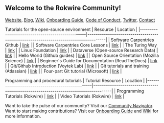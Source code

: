 ## Welcome to the Rokwire Community!

[Website](https://rokwirecommunity.web.illinois.edu/), [Blog](https://publish.illinois.edu/bradly-alicea/), [Wiki](https://github.com/rokwire/rokwire-community/wiki), [Onboarding Guide](https://rokwirecommunity.substack.com/p/onboarding-guide-to-rokwire-community), [Code of Conduct](https://github.com/rokwire/rokwire-community/wiki/Rokwire-Community-Code-of-Conduct), [Twitter](http://www.twitter.com/RokwireC/), [Contact](mailto:balicea@illinois.edu)

Tutorials for the open-source environment
| Resource                                         | Location                                                                              |
|--------------------------------------------------|---------------------------------------------------------------------------------------|
| Software Carpentries Github                      | [link](http://www.github.com/swcarpentry/swcarpentry)                                 |
| Software Carpentries Core Lessons                | [link](https://software-carpentry.org/lessons/)                                       |
| The Turing Way                                   | [link](https://github.com/alan-turing-institute/the-turing-way/blob/master/README.md) |
| Linux Foundation                                 | [link](https://www.linuxfoundation.org/en/resources/open-source-guides/participating-in-open-source-communities/)  |
| Dataverse (Open-source Research Data)            | [link](https://dataverse.org/)                                                        |
| Hello World (Github guides)                      | [link](https://guides.github.com/activities/hello-world/)                             |
| Open Source Orientation (Mozilla Science)        | [link](https://mozillascience.github.io/study-group-orientation/index.html)           |
| Beginner's Guide for Documentation (ReadTheDocs) | [link](https://www.writethedocs.org/guide/writing/beginners-guide-to-docs/)           |
| Git/Github Introduction (Voytek Lab)             | [link](https://voyteklab.com/git/git-primer/)                                         |
| Git tutorials and training (Atlassian)           | [link](https://www.atlassian.com/git/tutorials)                                       | 
| Four-part Git tutorial (Microsoft)               | [link](https://channel9.msdn.com/Shows/Learn-Live/Learn-Git?WT.mc_id=learnlive-web-learn)                                       | 

Programming and procedural tutorials
| Tutorial Resource                                | Location                                                                              |
|--------------------------------------------------|---------------------------------------------------------------------------------------|
| Programming Tutorials (Rokwire)                  | [link](https://github.com/rokwire/rokwire-community/wiki/Programming-Tutorials)       |
| Video Tutorials  (Rokwire)                       | [link](https://github.com/rokwire/rokwire-community/wiki/Video-Tutorials)             |


Want to take the pulse of our community? Visit our [Community Navigator](https://rokwire.org/community-navigator). Want to start making contributions? Visit our [Onboarding Guide](https://rokwirecommunity.substack.com/p/onboarding-guide-to-rokwire-community) and [Wiki](https://github.com/rokwire/rokwire-community/wiki) for more information.
